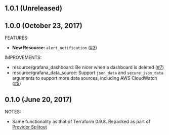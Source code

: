 ## 1.0.1 (Unreleased)
## 1.0.0 (October 23, 2017)

FEATURES:

* **New Resource:** `alert_notification` ([#3](https://github.com/terraform-providers/terraform-provider-grafana/issues/3))

IMPROVEMENTS:

* resource/grafana_dashboard: Be nicer when a dashboard is deleted ([#7](https://github.com/terraform-providers/terraform-provider-grafana/issues/7))
* resource/grafana_data_source: Support `json_data` and `secure_json_data` arguments to support more data sources, including AWS CloudWatch ([#5](https://github.com/terraform-providers/terraform-provider-grafana/issues/5))

## 0.1.0 (June 20, 2017)

NOTES:

* Same functionality as that of Terraform 0.9.8. Repacked as part of [Provider Splitout](https://www.hashicorp.com/blog/upcoming-provider-changes-in-terraform-0-10/)
